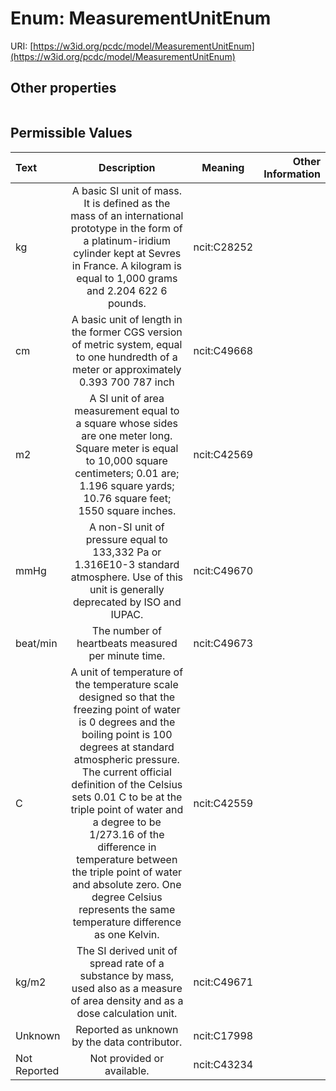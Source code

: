 
# Enum: MeasurementUnitEnum




URI: [https://w3id.org/pcdc/model/MeasurementUnitEnum](https://w3id.org/pcdc/model/MeasurementUnitEnum)


## Other properties

|  |  |  |
| --- | --- | --- |

## Permissible Values

| Text | Description | Meaning | Other Information |
| :--- | :---: | :---: | ---: |
| kg | A basic SI unit of mass. It is defined as the mass of an international prototype in the form of a platinum-iridium cylinder kept at Sevres in France. A kilogram is equal to 1,000 grams and 2.204 622 6 pounds. | ncit:C28252 |  |
| cm | A basic unit of length in the former CGS version of metric system, equal to one hundredth of a meter or approximately 0.393 700 787 inch | ncit:C49668 |  |
| m2 | A SI unit of area measurement equal to a square whose sides are one meter long. Square meter is equal to 10,000 square centimeters; 0.01 are; 1.196 square yards; 10.76 square feet; 1550 square inches. | ncit:C42569 |  |
| mmHg | A non-SI unit of pressure equal to 133,332 Pa or 1.316E10-3 standard atmosphere. Use of this unit is generally deprecated by ISO and IUPAC. | ncit:C49670 |  |
| beat/min | The number of heartbeats measured per minute time. | ncit:C49673 |  |
| C | A unit of temperature of the temperature scale designed so that the freezing point of water is 0 degrees and the boiling point is 100 degrees at standard atmospheric pressure. The current official definition of the Celsius sets 0.01 C to be at the triple point of water and a degree to be 1/273.16 of the difference in temperature between the triple point of water and absolute zero. One degree Celsius represents the same temperature difference as one Kelvin. | ncit:C42559 |  |
| kg/m2 | The SI derived unit of spread rate of a substance by mass, used also as a measure of area density and as a dose calculation unit. | ncit:C49671 |  |
| Unknown | Reported as unknown by the data contributor. | ncit:C17998 |  |
| Not Reported | Not provided or available. | ncit:C43234 |  |

